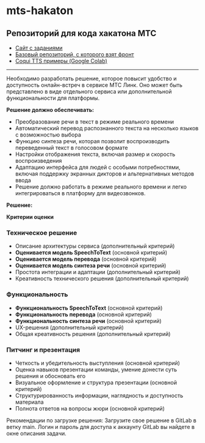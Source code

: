 # mts-hakaton
Репозиторий для кода хакатона МТС
---

- [Сайт с заданиями](https://truetecharena.ru/contests/system-hack-nn#/tasks/39/136)
- [Базовый репозиторий, с которого взят фронт](https://github.com/gaborvecsei/whisper-live-transcription)
- [Coqui TTS примеры (Google Colab)](https://colab.research.google.com/github/snakers4/silero-models/blob/master/examples_tts.ipynb#scrollTo=stupid-naples)

---

Необходимо разработать решение, которое повысит удобство и доступность онлайн-встреч в сервисе МТС Линк. Оно может быть представлено в виде отдельного сервиса или дополнительной функциональности для платформы.

**Решение должно обеспечивать:**

- Преобразование речи в текст в режиме реального времени
- Автоматический перевод распознанного текста на несколько языков с возможностью выбора
- Функцию синтеза речи, которая позволит воспроизводить переведенный текст в голосовом формате
- Настройки отображения текста, включая размер и скорость воспроизведения
- Адаптацию интерфейса для людей с особыми потребностями, включая поддержку экранных дикторов и альтернативных методов ввода
- Решение должно работать в режиме реального времени и легко интегрироваться в платформу для видеозвонков.
 

**Решение:**

**Критерии оценки**


 ### Техническое решение

- Описание архитектуры сервиса (дополнительный критерий)
- **Оценивается модель SpeechToText** (основной критерий)
- **Оценивается модель перевода** (основной критерий)
- **Оценивается модель синтеза речи** (основной критерий)
- Простота интеграции и адаптации (дополнительный критерий)
- Креативность технического решения (дополнительный критерий)

 ### Функциональность 

- **Функциональность SpeechToText** (основной критерий)
- **Функциональность перевода** (основной критерий)
- **Функциональность синтеза речи** (основной критерий)
- UX-решения (дополнительный критерий)
- Общая креативность решения (дополнительный критерий)

### Питчинг и презентация 

- Четкость и убедительность выступления (основной критерий)
- Оценка навыков презентации команды, умение донести суть решения и обосновать его
- Визуальное оформление и структура презентации (основной критерий)
- Структурированность информации, наглядность и доступность материала
- Полнота ответов на вопросы жюри (основной критерий)


Рекомендации по загрузке решения: 
Загрузите свое решение в GitLab в ветку main. Логин и пароль для доступа к аккаунту GitLab вы найдете в окне описания задачи. 

 

